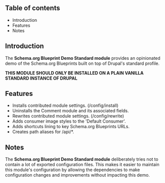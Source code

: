 Table of contents
-----------------

* Introduction
* Features
* Notes


Introduction
------------

The **Schema.org Blueprint Demo Standard module** provides an opinionated demo of 
the Schema.org Blueprints built on top of Drupal's standard profile.

**THIS MODULE SHOULD ONLY BE INSTALLED ON A PLAIN VANILLA STANDARD
INSTANCE OF DRUPAL**


Features
--------

- Installs contributed module settings. (/config/install)
- Uninstalls the Comment module and its associated fields.
- Rewrites contributed module settings. (/config/rewrite)
- Adds consumer image styles to the 'Default Consumer'.
- Adds shortcuts lining to key Schema.org Blueprints URLs.
- Creates path aliases for /api/*.


Notes
-----

The **Schema.org Blueprint Demo Standard module** deliberately tries not to contain
a lot of exported configuration files. This makes it easier to maintain this 
module's configuration by allowing the dependencies to make configuration 
changes and improvements without impacting this demo.
